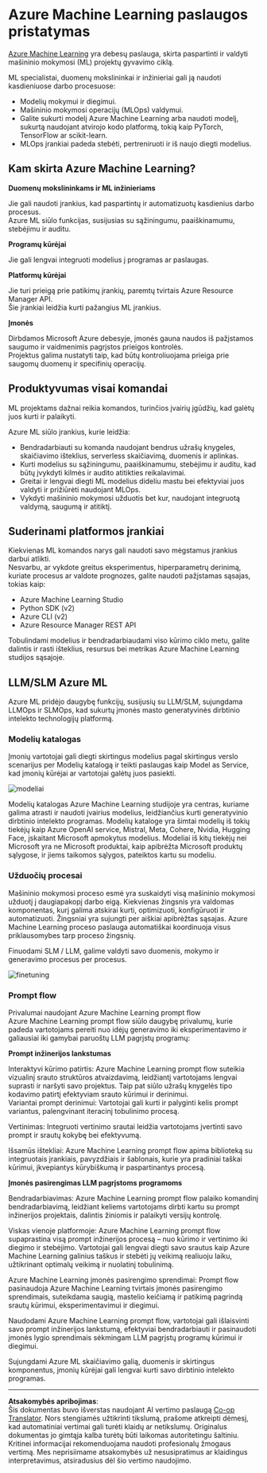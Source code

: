 <!--
CO_OP_TRANSLATOR_METADATA:
{
  "original_hash": "7fe541373802e33568e94e13226d463c",
  "translation_date": "2025-09-12T14:46:26+00:00",
  "source_file": "md/03.FineTuning/Introduce_AzureML.md",
  "language_code": "lt"
}
-->
# **Azure Machine Learning paslaugos pristatymas**

[Azure Machine Learning](https://ml.azure.com?WT.mc_id=aiml-138114-kinfeylo) yra debesų paslauga, skirta paspartinti ir valdyti mašininio mokymosi (ML) projektų gyvavimo ciklą.

ML specialistai, duomenų mokslininkai ir inžinieriai gali ją naudoti kasdieniuose darbo procesuose:

- Modelių mokymui ir diegimui.
- Mašininio mokymosi operacijų (MLOps) valdymui.
- Galite sukurti modelį Azure Machine Learning arba naudoti modelį, sukurtą naudojant atvirojo kodo platformą, tokią kaip PyTorch, TensorFlow ar scikit-learn.
- MLOps įrankiai padeda stebėti, pertreniruoti ir iš naujo diegti modelius.

## Kam skirta Azure Machine Learning?

**Duomenų mokslininkams ir ML inžinieriams**

Jie gali naudoti įrankius, kad paspartintų ir automatizuotų kasdienius darbo procesus.  
Azure ML siūlo funkcijas, susijusias su sąžiningumu, paaiškinamumu, stebėjimu ir auditu.  

**Programų kūrėjai**

Jie gali lengvai integruoti modelius į programas ar paslaugas.

**Platformų kūrėjai**

Jie turi prieigą prie patikimų įrankių, paremtų tvirtais Azure Resource Manager API.  
Šie įrankiai leidžia kurti pažangius ML įrankius.

**Įmonės**

Dirbdamos Microsoft Azure debesyje, įmonės gauna naudos iš pažįstamos saugumo ir vaidmenimis pagrįstos prieigos kontrolės.  
Projektus galima nustatyti taip, kad būtų kontroliuojama prieiga prie saugomų duomenų ir specifinių operacijų.

## Produktyvumas visai komandai

ML projektams dažnai reikia komandos, turinčios įvairių įgūdžių, kad galėtų juos kurti ir palaikyti.

Azure ML siūlo įrankius, kurie leidžia:
- Bendradarbiauti su komanda naudojant bendrus užrašų knygeles, skaičiavimo išteklius, serverless skaičiavimą, duomenis ir aplinkas.
- Kurti modelius su sąžiningumu, paaiškinamumu, stebėjimu ir auditu, kad būtų įvykdyti kilmės ir audito atitikties reikalavimai.
- Greitai ir lengvai diegti ML modelius dideliu mastu bei efektyviai juos valdyti ir prižiūrėti naudojant MLOps.
- Vykdyti mašininio mokymosi užduotis bet kur, naudojant integruotą valdymą, saugumą ir atitiktį.

## Suderinami platformos įrankiai

Kiekvienas ML komandos narys gali naudoti savo mėgstamus įrankius darbui atlikti.  
Nesvarbu, ar vykdote greitus eksperimentus, hiperparametrų derinimą, kuriate procesus ar valdote prognozes, galite naudoti pažįstamas sąsajas, tokias kaip:
- Azure Machine Learning Studio
- Python SDK (v2)
- Azure CLI (v2)
- Azure Resource Manager REST API

Tobulindami modelius ir bendradarbiaudami viso kūrimo ciklo metu, galite dalintis ir rasti išteklius, resursus bei metrikas Azure Machine Learning studijos sąsajoje.

## **LLM/SLM Azure ML**

Azure ML pridėjo daugybę funkcijų, susijusių su LLM/SLM, sujungdama LLMOps ir SLMOps, kad sukurtų įmonės masto generatyvinės dirbtinio intelekto technologijų platformą.

### **Modelių katalogas**

Įmonių vartotojai gali diegti skirtingus modelius pagal skirtingus verslo scenarijus per Modelių katalogą ir teikti paslaugas kaip Model as Service, kad įmonių kūrėjai ar vartotojai galėtų juos pasiekti.

![modeliai](../../../../imgs/03/ft/models.png)

Modelių katalogas Azure Machine Learning studijoje yra centras, kuriame galima atrasti ir naudoti įvairius modelius, leidžiančius kurti generatyvinio dirbtinio intelekto programas. Modelių kataloge yra šimtai modelių iš tokių tiekėjų kaip Azure OpenAI service, Mistral, Meta, Cohere, Nvidia, Hugging Face, įskaitant Microsoft apmokytus modelius. Modeliai iš kitų tiekėjų nei Microsoft yra ne Microsoft produktai, kaip apibrėžta Microsoft produktų sąlygose, ir jiems taikomos sąlygos, pateiktos kartu su modeliu.

### **Užduočių procesai**

Mašininio mokymosi proceso esmė yra suskaidyti visą mašininio mokymosi užduotį į daugiapakopį darbo eigą. Kiekvienas žingsnis yra valdomas komponentas, kurį galima atskirai kurti, optimizuoti, konfigūruoti ir automatizuoti. Žingsniai yra sujungti per aiškiai apibrėžtas sąsajas. Azure Machine Learning proceso paslauga automatiškai koordinuoja visus priklausomybes tarp proceso žingsnių.

Finuodami SLM / LLM, galime valdyti savo duomenis, mokymo ir generavimo procesus per procesus.

![finetuning](../../../../imgs/03/ft/finetuning.png)

### **Prompt flow**

Privalumai naudojant Azure Machine Learning prompt flow  
Azure Machine Learning prompt flow siūlo daugybę privalumų, kurie padeda vartotojams pereiti nuo idėjų generavimo iki eksperimentavimo ir galiausiai iki gamybai paruoštų LLM pagrįstų programų:

**Prompt inžinerijos lankstumas**

Interaktyvi kūrimo patirtis: Azure Machine Learning prompt flow suteikia vizualinį srauto struktūros atvaizdavimą, leidžiantį vartotojams lengvai suprasti ir naršyti savo projektus. Taip pat siūlo užrašų knygelės tipo kodavimo patirtį efektyviam srauto kūrimui ir derinimui.  
Variantai prompt derinimui: Vartotojai gali kurti ir palyginti kelis prompt variantus, palengvinant iteracinį tobulinimo procesą.

Vertinimas: Integruoti vertinimo srautai leidžia vartotojams įvertinti savo prompt ir srautų kokybę bei efektyvumą.

Išsamūs ištekliai: Azure Machine Learning prompt flow apima biblioteką su integruotais įrankiais, pavyzdžiais ir šablonais, kurie yra pradiniai taškai kūrimui, įkvepiantys kūrybiškumą ir paspartinantys procesą.

**Įmonės pasirengimas LLM pagrįstoms programoms**

Bendradarbiavimas: Azure Machine Learning prompt flow palaiko komandinį bendradarbiavimą, leidžiant keliems vartotojams dirbti kartu su prompt inžinerijos projektais, dalintis žiniomis ir palaikyti versijų kontrolę.

Viskas vienoje platformoje: Azure Machine Learning prompt flow supaprastina visą prompt inžinerijos procesą – nuo kūrimo ir vertinimo iki diegimo ir stebėjimo. Vartotojai gali lengvai diegti savo srautus kaip Azure Machine Learning galinius taškus ir stebėti jų veikimą realiuoju laiku, užtikrinant optimalų veikimą ir nuolatinį tobulinimą.

Azure Machine Learning įmonės pasirengimo sprendimai: Prompt flow pasinaudoja Azure Machine Learning tvirtais įmonės pasirengimo sprendimais, suteikdama saugią, mastelio keičiamą ir patikimą pagrindą srautų kūrimui, eksperimentavimui ir diegimui.

Naudodami Azure Machine Learning prompt flow, vartotojai gali išlaisvinti savo prompt inžinerijos lankstumą, efektyviai bendradarbiauti ir pasinaudoti įmonės lygio sprendimais sėkmingam LLM pagrįstų programų kūrimui ir diegimui.

Sujungdami Azure ML skaičiavimo galią, duomenis ir skirtingus komponentus, įmonių kūrėjai gali lengvai kurti savo dirbtinio intelekto programas.

---

**Atsakomybės apribojimas**:  
Šis dokumentas buvo išverstas naudojant AI vertimo paslaugą [Co-op Translator](https://github.com/Azure/co-op-translator). Nors stengiamės užtikrinti tikslumą, prašome atkreipti dėmesį, kad automatiniai vertimai gali turėti klaidų ar netikslumų. Originalus dokumentas jo gimtąja kalba turėtų būti laikomas autoritetingu šaltiniu. Kritinei informacijai rekomenduojama naudoti profesionalų žmogaus vertimą. Mes neprisiimame atsakomybės už nesusipratimus ar klaidingus interpretavimus, atsiradusius dėl šio vertimo naudojimo.